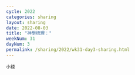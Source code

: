```yaml
---
cycle: 2022
categories: sharing
layout: sharing
date: 2022-08-03
title: "神學梳理："
weekNum: 31
dayNum: 3
permalink: /sharing/2022/wk31-day3-sharing.html
---
```


[](https://eccseattle.github.io/media/sharing/2022/wk031/2022-08-03-bin.m4a)

`小錢`
